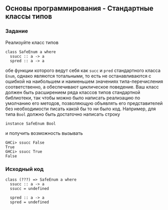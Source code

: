 ## Основы программирования - Стандартные классы типов

### Задание

Реализуйте класс типов

```
class SafeEnum a where
  ssucc :: a -> a
  spred :: a -> a
```

обе функции которого ведут себя как `succ` и `pred` стандартного класса `Enum`, однако являются тотальными, то есть не останавливаются с ошибкой на наибольшем и наименьшем значениях типа-перечисления соответственно, а обеспечивают циклическое поведение. Ваш класс должен быть расширением ряда классов типов стандартной библиотеки, так чтобы можно было написать реализацию по умолчанию его методов, позволяющую объявлять его представителей без необходимости писать какой бы то ни было код. Например, для типа `Bool` должно быть достаточно написать строку

```
instance SafeEnum Bool
```

и получить возможность вызывать

```
GHCi> ssucc False
True
GHCi> ssucc True
False
```

### Исходный код

```
class (???) => SafeEnum a where
  ssucc :: a -> a
  ssucc = undefined

  spred :: a -> a
  spred = undefined
```
